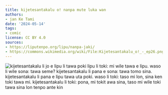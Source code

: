 ```yaml
---
title: kijetesantakalu o! nanpa mute luka wan
authors:
- jan Ke Tami
date: '2024-05-14'
tags:
- comic
license: CC BY 4.0
sources:
- https://liputenpo.org/lipu/nanpa-jaki/
- https://commons.wikimedia.org/wiki/File:Kijetesantakalu_o!_-_ep26.png
---
```


![kijetesantakalu li jo e lipu li tawa poki lipu li toki: mi wile tawa e lipu. waso li wile sona: tawa seme? kijetesantakalu li pana e sona: tawa tomo sina. kijetesantakalu li pana e lipu tawa uta poki. waso li toki: taso mi lon, sina ken toki tawa mi. kijetesantakalu li toki: pona, mi tokit awa sina, taso mi wile toki tawa sina lon tenpo ante kin](https://upload.wikimedia.org/wikipedia/commons/a/a0/Kijetesantakalu_o%21_-_ep26.png)